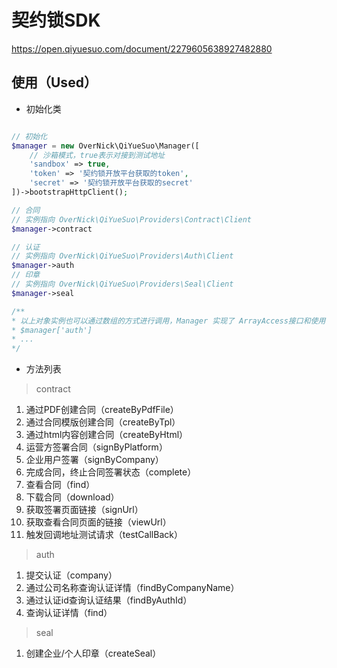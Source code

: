 # 契约锁SDK

https://open.qiyuesuo.com/document/2279605638927482880


## 使用（Used）

- 初始化类
```php

// 初始化
$manager = new OverNick\QiYueSuo\Manager([
    // 沙箱模式，true表示对接到测试地址
    'sandbox' => true,
    'token' => '契约锁开放平台获取的token',
    'secret' => '契约锁开放平台获取的secret'
])->bootstrapHttpClient();

// 合同
// 实例指向 OverNick\QiYueSuo\Providers\Contract\Client
$manager->contract

// 认证
// 实例指向 OverNick\QiYueSuo\Providers\Auth\Client
$manager->auth
// 印章
// 实例指向 OverNick\QiYueSuo\Providers\Seal\Client
$manager->seal

/**
* 以上对象实例也可以通过数组的方式进行调用，Manager 实现了 ArrayAccess接口和使用了__get，__set方法
* $manager['auth']
* ...
*/
```


- 方法列表

> contract

1. 通过PDF创建合同（createByPdfFile）
2. 通过合同模版创建合同（createByTpl）
3. 通过html内容创建合同（createByHtml）
4. 运营方签署合同（signByPlatform）
5. 企业用户签署（signByCompany）
6. 完成合同，终止合同签署状态（complete）
7. 查看合同（find）
8. 下载合同（download）
9. 获取签署页面链接（signUrl）
10. 获取查看合同页面的链接（viewUrl）
11. 触发回调地址测试请求（testCallBack）

> auth
1. 提交认证（company）
2. 通过公司名称查询认证详情（findByCompanyName）
3. 通过认证id查询认证结果（findByAuthId）
4. 查询认证详情（find）

> seal
1. 创建企业/个人印章（createSeal）